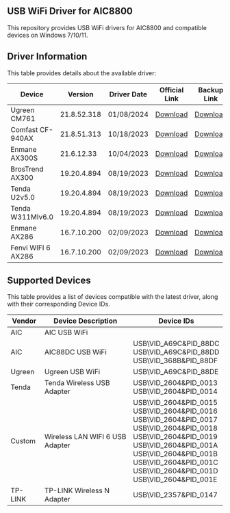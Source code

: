 ## USB WiFi Driver for AIC8800

This repository provides USB WiFi drivers for AIC8800 and compatible devices on Windows 7/10/11.

## Driver Information

This table provides details about the available driver:

| Device             | Version     | Driver Date | Official Link                                                                                                                         | Backup Link                                                                                                                       |
|--------------------|-------------|-------------|---------------------------------------------------------------------------------------------------------------------------------------|-----------------------------------------------------------------------------------------------------------------------------------|
| Ugreen CM761       | 21.8.52.318 | 01/08/2024  | [Download](https://download.lulian.cn/AIC8800FC-CM761%E9%A9%B1%E5%8A%A8.zip)                                                          | [Download](https://github.com/peckishrine/aic8800_windows_drivers/raw/main/AIC8800FC-CM761%E9%A9%B1%E5%8A%A8.zip)                 |
| Comfast CF-940AX   | 21.8.51.313 | 10/18/2023  | [Download](https://en.comfast.com.cn/uploadfile/2023/1220/20231220091946673.zip)                                                      | [Download](https://github.com/peckishrine/aic8800_windows_drivers/raw/main/20231220091946673.zip)                                 |
| Enmane AX300S      | 21.6.12.33  | 10/04/2023  | [Download](https://www.enmangroup.cn/link/EM-AX300S_Windows_WiFi6_Driver.zip)                                                         | [Download](https://github.com/peckishrine/aic8800_windows_drivers/raw/main/EM-AX300S_Windows_WiFi6_Driver.zip)                    |
| BrosTrend AX300    | 19.20.4.894 | 08/19/2023  | [Download](https://cdn.shopify.com/s/files/1/0270/1023/6487/files/AX300_Nano_USB_Adapter-Driver_for_Windows_11_10_7.exe?v=1695803771) | [Download](https://github.com/peckishrine/aic8800_windows_drivers/raw/main/AX300_Nano_USB_Adapter-Driver_for_Windows_11_10_7.exe) |
| Tenda U2v5.0       | 19.20.4.894 | 08/19/2023  | [Download](https://down.tendacn.com/uploadfile/U2/Setup_U2V5.0_V1.0.0.4.zip)                                                          | [Download](https://github.com/peckishrine/aic8800_windows_drivers/raw/main/Setup_U2V5.0_V1.0.0.4.zip)                             |
| Tenda W311MIv6.0   | 19.20.4.894 | 08/19/2023  | [Download](https://down.tendacn.com/uploadfile/W311MI/Setup_W311MIV6.0_V1.0.0.8.zip)                                                  | [Download](https://github.com/peckishrine/aic8800_windows_drivers/raw/main/Setup_W311MIV6.0_V1.0.0.8.zip)                         |
| Enmane AX286       | 16.7.10.200 | 02/09/2023  | [Download](http://www.enmangroup.cn/link/EM-AX286_Windows_WiFi_Driver.zip)                                                            | [Download](https://github.com/peckishrine/aic8800_windows_drivers/raw/main/EM-AX286_Windows_WiFi_Driver.zip)                      |
| Fenvi WIFI 6 AX286 | 16.7.10.200 | 02/09/2023  | [Download](https://download.fenvi.com/support/USB/18286.rar)                                                                          | [Download](https://github.com/peckishrine/aic8800_windows_drivers/raw/main/18286.rar)                                             |

## Supported Devices

This table provides a list of devices compatible with the latest driver, along with their corresponding Device IDs.

| Vendor  | Device Description              | Device IDs                                                                                                                                                                                                                                             |
|---------|---------------------------------|--------------------------------------------------------------------------------------------------------------------------------------------------------------------------------------------------------------------------------------------------------|
| AIC     | AIC USB WiFi                    |                                                                                                                                                                                                                                                        |
| AIC     | AIC88DC USB WiFi                | USB\VID_A69C&PID_88DC<br>USB\VID_A69C&PID_88DD<br>USB\VID_368B&PID_88DF                                                                                                                                                                                |
| Ugreen  | Ugreen USB WiFi                 | USB\VID_A69C&PID_88DE                                                                                                                                                                                                                                  |
| Tenda   | Tenda Wireless USB Adapter      | USB\VID_2604&PID_0013<br>USB\VID_2604&PID_0014                                                                                                                                                                                                         |
| Custom  | Wireless LAN WIFI 6 USB Adapter | USB\VID_2604&PID_0015<br>USB\VID_2604&PID_0016<br>USB\VID_2604&PID_0017<br>USB\VID_2604&PID_0018<br>USB\VID_2604&PID_0019<br>USB\VID_2604&PID_001A<br>USB\VID_2604&PID_001B<br>USB\VID_2604&PID_001C<br>USB\VID_2604&PID_001D<br>USB\VID_2604&PID_001E |
| TP-LINK | TP-LINK Wireless N Adapter      | USB\VID_2357&PID_0147                                                                                                                                                                                                                                  |
